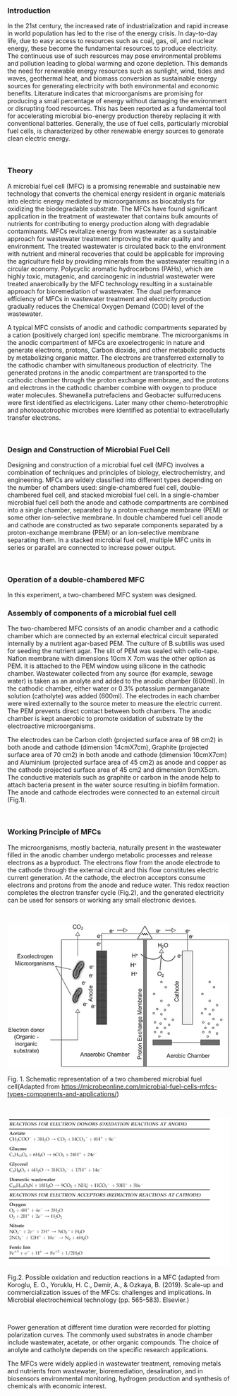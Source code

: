 ### Introduction

In the 21st century, the increased rate of industrialization and rapid increase in world population has led to the rise of the energy crisis.  In day-to-day life, due to easy access to resources such as coal, gas, oil, and nuclear energy, these become the fundamental resources to produce electricity. The continuous use of such resources may pose environmental problems and pollution leading to global warming and ozone depletion. This demands the need for renewable energy resources such as sunlight, wind, tides and waves, geothermal heat, and biomass conversion as sustainable energy sources for generating electricity with both environmental and economic benefits. Literature indicates that microorganisms are promising for producing a small percentage of energy without damaging the environment or disrupting food resources. This has been reported as a fundamental tool for accelerating microbial bio-energy production thereby replacing it with conventional batteries. Generally, the use of fuel cells, particularly microbial fuel cells, is characterized by other renewable energy sources to generate clean electric energy. 

&nbsp;

### Theory 


A microbial fuel cell (MFC) is a promising renewable and sustainable new technology that converts the chemical energy resident in organic materials into electric energy mediated by microorganisms as biocatalysts for oxidizing the biodegradable substrate. The MFCs have found significant application in the treatment of wastewater that contains bulk amounts of nutrients for contributing to energy production along with degradable contaminants. MFCs revitalize energy from wastewater as a sustainable approach for wastewater treatment improving the water quality and environment. The treated wastewater is circulated back to the environment with nutrient and mineral recoveries that could be applicable for improving the agriculture field by providing minerals from the wastewater resulting in a circular economy. Polycyclic aromatic hydrocarbons (PAHs), which are highly toxic, mutagenic, and carcinogenic in industrial wastewater were treated anaerobically by the MFC technology resulting in a sustainable approach for bioremediation of wastewater. The dual performance efficiency of MFCs in wastewater treatment and electricity production gradually reduces the Chemical Oxygen Demand (COD) level of the wastewater. 
&nbsp;

A typical MFC consists of anodic and cathodic compartments separated by a cation (positively charged ion) specific membrane. The microorganisms in the anodic compartment of MFCs are exoelectrogenic in nature and generate electrons, protons, Carbon dioxide, and other metabolic products by metabolizing organic matter. The electrons are transferred externally to the cathodic chamber with simultaneous production of electricity. The generated protons in the anodic compartment are transported to the cathodic chamber through the proton exchange membrane, and the protons and electrons in the cathodic chamber combine with oxygen to produce water molecules. Shewanella putrefaciens and Geobacter sulfurreducens were first identified as electricigens. Later many other chemo-heterotrophic and photoautotrophic microbes were identified as potential to extracellularly transfer electrons. 

&nbsp;

### Design and Construction of Microbial Fuel Cell 

Designing and construction of a microbial fuel cell (MFC) involves a combination of techniques and principles of biology, electrochemistry, and engineering. MFCs are widely classified into different types depending on the number of chambers used: single-chambered fuel cell, double-chambered fuel cell, and stacked microbial fuel cell. In a single-chamber microbial fuel cell both the anode and cathode compartments are combined into a single chamber, separated by a proton-exchange membrane (PEM) or some other ion-selective membrane. In double chambered fuel cell anode and cathode are constructed as two separate components separated by a proton-exchange membrane (PEM) or an ion-selective membrane separating them. In a stacked microbial fuel cell, multiple MFC units in series or parallel are connected to increase power output. 

&nbsp;

### Operation of a double-chambered MFC

In this experiment, a two-chambered MFC system was designed. 

### Assembly of components of a microbial fuel cell

The two-chambered MFC consists of an anodic chamber and a cathodic chamber which are connected by an external electrical circuit separated internally by a nutrient agar-based PEM. The culture of B.subtilis was used for seeding the nutrient agar. The slit of PEM was sealed with cello-tape. Nafion membrane with dimensions 10cm X 7cm was the other option as PEM. It is attached to the PEM window using silicone in the cathodic chamber. Wastewater collected from any source (for example, sewage water) is taken as an anolyte and added to the anodic chamber (600ml). In the cathodic chamber, either water or 0.3% potassium permanganate solution (catholyte) was added (600ml). The electrodes in each chamber were wired externally to the source meter to measure the electric current. The PEM prevents direct contact between both chambers. The anodic chamber is kept anaerobic to promote oxidation of substrate by the electroactive microorganisms. 

The electrodes can be Carbon cloth (projected surface area of 98 cm2) in both anode and cathode (dimension 14cmX7cm), Graphite (projected surface area of 70 cm2) in both anode and cathode (dimension 10cmX7cm) and Aluminium (projected surface area of 45 cm2) as anode and copper as the cathode projected surface area of 45 cm2 and dimension 9cmX5cm. The conductive materials such as graphite or carbon in the anode help to attach bacteria present in the water source resulting in biofilm formation. The anode and cathode electrodes were connected to an external circuit (Fig.1). 

&nbsp;

### Working Principle of MFCs

The microorganisms, mostly bacteria, naturally present in the wastewater filled in the anodic chamber undergo metabolic processes and release electrons as a byproduct. The electrons flow from the anode electrode to the cathode through the external circuit and this flow constitutes electric current generation. At the cathode, the electron acceptors consume electrons and protons from the anode and reduce water. This redox reaction completes the electron transfer cycle (Fig.2), and the generated electricity can be used for sensors or working any small electronic devices.
 

&nbsp;

<img src="images/1.png" title="" />

Fig. 1. Schematic representation of a two chambered microbial fuel cell(Adapted from https://microbeonline.com/microbial-fuel-cells-mfcs-types-components-and-applications/) 

&nbsp;

<img src="images/2.png" title="" />

Fig.2. Possible oxidation and reduction reactions in a MFC (adapted from Koroglu, E. O., Yoruklu, H. C., Demir, A., & Ozkaya, B. (2019). Scale-up and commercialization issues of the MFCs: challenges and implications. In Microbial electrochemical technology (pp. 565-583). Elsevier.) 

&nbsp;

Power generation at different time duration were recorded for plotting polarization curves. The commonly used substrates in anode chamber include wastewater, acetate, or other organic compounds. The choice of anolyte and catholyte depends on the specific research applications.


The MFCs were widely applied in wastewater treatment, removing metals and nutrients from wastewater, bioremediation, desalination, and in biosensors environmental monitoring, hydrogen production and synthesis of chemicals with economic interest. 
